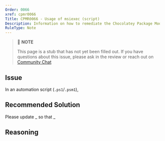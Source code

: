 ```yaml
---
Order: 0066
xref: cpmr0066
Title: CPMR0066 - Usage of msiexec (script)
Description: Information on how to remediate the Chocolatey Package Moderation Rule 0066
RuleType: Note
---
```


<?! Include "../../../../../shared/package-validator-rule-note.txt" /?>

> :memo: **NOTE**
>
> This page is a stub that has not yet been filled out. If you have questions about this issue, please ask in the review or reach out on [Community Chat](https://ch0.co/community)

## Issue

In an automation script (`.ps1`/`.psm1`),

## Recommended Solution

Please update _ so that _

## Reasoning
